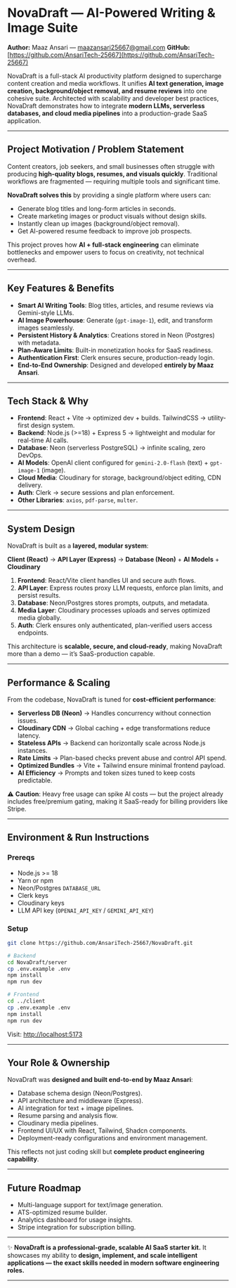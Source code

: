 # NovaDraft — AI-Powered Writing & Image Suite

**Author:** Maaz Ansari — [maazansari25667@gmail.com](mailto:maazansari25667@gmail.com)
**GitHub:** [https://github.com/AnsariTech-25667](https://github.com/AnsariTech-25667)

NovaDraft is a full-stack AI productivity platform designed to supercharge content creation and media workflows. It unifies **AI text generation, image creation, background/object removal, and resume reviews** into one cohesive suite. Architected with scalability and developer best practices, NovaDraft demonstrates how to integrate **modern LLMs, serverless databases, and cloud media pipelines** into a production-grade SaaS application.

---

## Project Motivation / Problem Statement

Content creators, job seekers, and small businesses often struggle with producing **high-quality blogs, resumes, and visuals quickly**. Traditional workflows are fragmented — requiring multiple tools and significant time.

**NovaDraft solves this** by providing a single platform where users can:

* Generate blog titles and long-form articles in seconds.
* Create marketing images or product visuals without design skills.
* Instantly clean up images (background/object removal).
* Get AI-powered resume feedback to improve job prospects.

This project proves how **AI + full-stack engineering** can eliminate bottlenecks and empower users to focus on creativity, not technical overhead.

---

## Key Features & Benefits

* **Smart AI Writing Tools**: Blog titles, articles, and resume reviews via Gemini-style LLMs.
* **AI Image Powerhouse**: Generate (`gpt-image-1`), edit, and transform images seamlessly.
* **Persistent History & Analytics**: Creations stored in Neon (Postgres) with metadata.
* **Plan-Aware Limits**: Built-in monetization hooks for SaaS readiness.
* **Authentication First**: Clerk ensures secure, production-ready login.
* **End-to-End Ownership**: Designed and developed **entirely by Maaz Ansari**.

---

## Tech Stack & Why

* **Frontend**: React + Vite → optimized dev + builds. TailwindCSS → utility-first design system.
* **Backend**: Node.js (>=18) + Express 5 → lightweight and modular for real-time AI calls.
* **Database**: Neon (serverless PostgreSQL) → infinite scaling, zero DevOps.
* **AI Models**: OpenAI client configured for `gemini-2.0-flash` (text) + `gpt-image-1` (image).
* **Cloud Media**: Cloudinary for storage, background/object editing, CDN delivery.
* **Auth**: Clerk → secure sessions and plan enforcement.
* **Other Libraries**: `axios`, `pdf-parse`, `multer`.

---

## System Design

NovaDraft is built as a **layered, modular system**:

**Client (React)** → **API Layer (Express)** → **Database (Neon)** + **AI Models** + **Cloudinary**

1. **Frontend**: React/Vite client handles UI and secure auth flows.
2. **API Layer**: Express routes proxy LLM requests, enforce plan limits, and persist results.
3. **Database**: Neon/Postgres stores prompts, outputs, and metadata.
4. **Media Layer**: Cloudinary processes uploads and serves optimized media globally.
5. **Auth**: Clerk ensures only authenticated, plan-verified users access endpoints.

This architecture is **scalable, secure, and cloud-ready**, making NovaDraft more than a demo — it’s SaaS-production capable.

---

## Performance & Scaling

From the codebase, NovaDraft is tuned for **cost-efficient performance**:

* **Serverless DB (Neon)** → Handles concurrency without connection issues.
* **Cloudinary CDN** → Global caching + edge transformations reduce latency.
* **Stateless APIs** → Backend can horizontally scale across Node.js instances.
* **Rate Limits** → Plan-based checks prevent abuse and control API spend.
* **Optimized Bundles** → Vite + Tailwind ensure minimal frontend payload.
* **AI Efficiency** → Prompts and token sizes tuned to keep costs predictable.

⚠️ **Caution**: Heavy free usage can spike AI costs — but the project already includes free/premium gating, making it SaaS-ready for billing providers like Stripe.

---

## Environment & Run Instructions

### Prereqs

* Node.js >= 18
* Yarn or npm
* Neon/Postgres `DATABASE_URL`
* Clerk keys
* Cloudinary keys
* LLM API key (`OPENAI_API_KEY` / `GEMINI_API_KEY`)

### Setup

```bash
git clone https://github.com/AnsariTech-25667/NovaDraft.git

# Backend
cd NovaDraft/server
cp .env.example .env
npm install
npm run dev

# Frontend
cd ../client
cp .env.example .env
npm install
npm run dev
```

Visit: [http://localhost:5173](http://localhost:5173)

---

## Your Role & Ownership

NovaDraft was **designed and built end-to-end by Maaz Ansari**:

* Database schema design (Neon/Postgres).
* API architecture and middleware (Express).
* AI integration for text + image pipelines.
* Resume parsing and analysis flow.
* Cloudinary media pipelines.
* Frontend UI/UX with React, Tailwind, Shadcn components.
* Deployment-ready configurations and environment management.

This reflects not just coding skill but **complete product engineering capability**.

---

## Future Roadmap

* Multi-language support for text/image generation.
* ATS-optimized resume builder.
* Analytics dashboard for usage insights.
* Stripe integration for subscription billing.

---

✨ **NovaDraft is a professional-grade, scalable AI SaaS starter kit.**
It showcases my ability to **design, implement, and scale intelligent applications — the exact skills needed in modern software engineering roles.**

---
